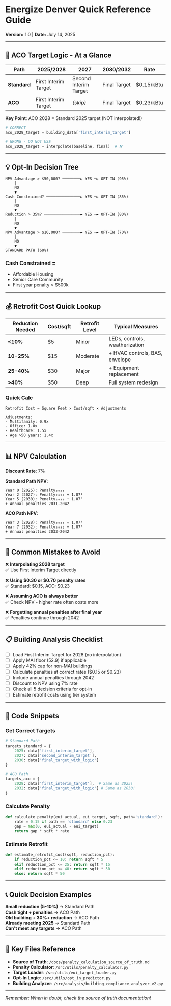 # Energize Denver Quick Reference Guide
**Version:** 1.0 | **Date:** July 14, 2025

---

## 🎯 ACO Target Logic - At a Glance

| Path | 2025/2028 | 2027 | 2030/2032 | Rate |
|------|-----------|------|-----------|------|
| **Standard** | First Interim Target | Second Interim Target | Final Target | $0.15/kBtu |
| **ACO** | First Interim Target | *(skip)* | Final Target | $0.23/kBtu |

**Key Point**: ACO 2028 = Standard 2025 target (NOT interpolated!)

```python
# CORRECT
aco_2028_target = building_data['first_interim_target']

# WRONG - DO NOT USE
aco_2028_target = interpolate(baseline, final)  # ❌
```

---

## 💡 Opt-In Decision Tree

```
NPV Advantage > $50,000? ────────► YES ─► OPT-IN (95%)
    │
    NO
    ▼
Cash Constrained? ───────────────► YES ─► OPT-IN (85%)
    │
    NO
    ▼
Reduction > 35%? ────────────────► YES ─► OPT-IN (80%)
    │
    NO
    ▼
NPV Advantage > $10,000? ────────► YES ─► OPT-IN (70%)
    │
    NO
    ▼
STANDARD PATH (60%)
```

### Cash Constrained = 
- Affordable Housing
- Senior Care Community  
- First year penalty > $500k

---

## 💰 Retrofit Cost Quick Lookup

| Reduction Needed | Cost/sqft | Retrofit Level | Typical Measures |
|-----------------|-----------|----------------|------------------|
| **≤10%** | $5 | Minor | LEDs, controls, weatherization |
| **10-25%** | $15 | Moderate | + HVAC controls, BAS, envelope |
| **25-40%** | $30 | Major | + Equipment replacement |
| **>40%** | $50 | Deep | Full system redesign |

### Quick Calc
```
Retrofit Cost = Square Feet × Cost/sqft × Adjustments

Adjustments:
- Multifamily: 0.9x
- Office: 1.0x  
- Healthcare: 1.5x
- Age >50 years: 1.4x
```

---

## 📊 NPV Calculation

**Discount Rate**: 7%

**Standard Path NPV**:
```
Year 0 (2025): Penalty₂₀₂₅
Year 2 (2027): Penalty₂₀₂₇ ÷ 1.07²
Year 5 (2030): Penalty₂₀₃₀ ÷ 1.07⁵
+ Annual penalties 2031-2042
```

**ACO Path NPV**:
```
Year 3 (2028): Penalty₂₀₂₈ ÷ 1.07³
Year 7 (2032): Penalty₂₀₃₂ ÷ 1.07⁷
+ Annual penalties 2033-2042
```

---

## 🚨 Common Mistakes to Avoid

❌ **Interpolating 2028 target**  
✅ Use First Interim Target directly

❌ **Using $0.30 or $0.70 penalty rates**  
✅ Standard: $0.15, ACO: $0.23

❌ **Assuming ACO is always better**  
✅ Check NPV - higher rate often costs more

❌ **Forgetting annual penalties after final year**  
✅ Penalties continue through 2042

---

## 📋 Building Analysis Checklist

- [ ] Load First Interim Target for 2028 (no interpolation)
- [ ] Apply MAI floor (52.9) if applicable  
- [ ] Apply 42% cap for non-MAI buildings
- [ ] Calculate penalties at correct rates ($0.15 or $0.23)
- [ ] Include annual penalties through 2042
- [ ] Discount to NPV using 7% rate
- [ ] Check all 5 decision criteria for opt-in
- [ ] Estimate retrofit costs using tier system

---

## 🔧 Code Snippets

### Get Correct Targets
```python
# Standard Path
targets_standard = {
    2025: data['first_interim_target'],
    2027: data['second_interim_target'], 
    2030: data['final_target_with_logic']
}

# ACO Path  
targets_aco = {
    2028: data['first_interim_target'],  # Same as 2025!
    2032: data['final_target_with_logic'] # Same as 2030!
}
```

### Calculate Penalty
```python
def calculate_penalty(eui_actual, eui_target, sqft, path='standard'):
    rate = 0.15 if path == 'standard' else 0.23
    gap = max(0, eui_actual - eui_target)
    return gap * sqft * rate
```

### Estimate Retrofit
```python
def estimate_retrofit_cost(sqft, reduction_pct):
    if reduction_pct <= 10: return sqft * 5
    elif reduction_pct <= 25: return sqft * 15
    elif reduction_pct <= 40: return sqft * 30
    else: return sqft * 50
```

---

## 📞 Quick Decision Examples

**Small reduction (5-10%)** → Standard Path  
**Cash tight + penalties** → ACO Path  
**Old building + 30%+ reduction** → ACO Path  
**Already meeting 2025** → Standard Path  
**Can't meet any targets** → ACO Path  

---

## 📁 Key Files Reference

- **Source of Truth**: `/docs/penalty_calculation_source_of_truth.md`
- **Penalty Calculator**: `/src/utils/penalty_calculator.py`
- **Target Loader**: `/src/utils/eui_target_loader.py`
- **Opt-In Logic**: `/src/utils/opt_in_predictor.py`
- **Building Analyzer**: `/src/analysis/building_compliance_analyzer_v2.py`

---

*Remember: When in doubt, check the source of truth documentation!*